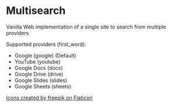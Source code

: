 # Multisearch
Vanilla Web implementation of a single site to search from multiple providers

Supported providers (first_word):
- Google (google) (Default)
- YouTube (youtube)
- Google Docs (docs)
- Google Drive (drive)
- Google Slides (slides)
- Google Sheets (sheets)

[Icons created by freepik on Flaticon](https://www.flaticon.com/authors/freepik)